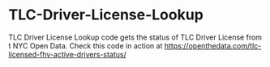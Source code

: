 # TLC-Driver-License-Lookup
TLC Driver License Lookup code gets the status of TLC Driver License from t NYC Open Data. Check this code in action at https://openthedata.com/tlc-licensed-fhv-active-drivers-status/

